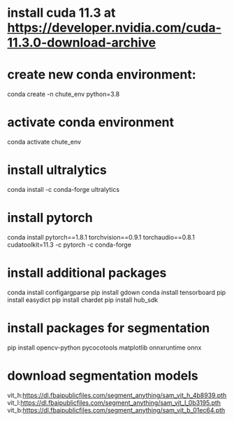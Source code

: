 # install cuda 11.3 at https://developer.nvidia.com/cuda-11.3.0-download-archive

# create new conda environment:
conda create -n chute_env python=3.8

# activate conda environment
conda activate chute_env

# install ultralytics
conda install -c conda-forge ultralytics

# install pytorch
conda install pytorch==1.8.1 torchvision==0.9.1 torchaudio==0.8.1 cudatoolkit=11.3 -c pytorch -c conda-forge

# install additional packages
conda install configargparse
pip install gdown
conda install tensorboard
pip install easydict
pip install chardet
pip install hub_sdk

# install packages for segmentation
pip install opencv-python pycocotools matplotlib onnxruntime onnx

# download segmentation models
vit_h:https://dl.fbaipublicfiles.com/segment_anything/sam_vit_h_4b8939.pth
vit_l:https://dl.fbaipublicfiles.com/segment_anything/sam_vit_l_0b3195.pth
vit_b:https://dl.fbaipublicfiles.com/segment_anything/sam_vit_b_01ec64.pth 